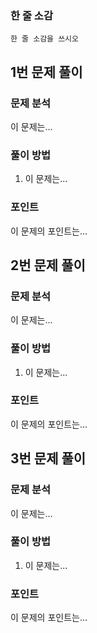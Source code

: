 ### 한 줄 소감
`한 줄 소감을 쓰시오`




## 1번 문제 풀이
### 문제 분석
이 문제는...

### 풀이 방법
1. 이 문제는...

### 포인트
이 문제의 포인트는...





## 2번 문제 풀이
### 문제 분석
이 문제는...

### 풀이 방법
1. 이 문제는...

### 포인트
이 문제의 포인트는...






## 3번 문제 풀이
### 문제 분석
이 문제는...

### 풀이 방법
1. 이 문제는...

### 포인트
이 문제의 포인트는...
